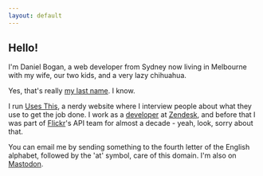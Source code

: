 ```yaml
---
layout: default
---
```


## Hello!

I'm Daniel Bogan, a web developer from Sydney now living in Melbourne with my wife, our two kids, and a very lazy chihuahua.

Yes, that's really [my last name](https://en.wikipedia.org/wiki/Bogan "The Wikipedia entry for Bogan."). I know.

I run [Uses This](https://usesthis.com/ "A nerdy interview site."), a nerdy website where I interview people about what they use to get the job done. I work as a [developer](https://github.com/waferbaby/ "My GitHub account.") at [Zendesk](https://www.zendesk.com "Awesome customer support software."), and before that I was part of [Flickr](https://flickr.com/ "A photo sharing website.")'s API team for almost a decade - yeah, look, sorry about that.

You can email me by sending something to the fourth letter of the English alphabet, followed by the 'at' symbol, care of this domain. I'm also on [Mastodon](https://social.waferbaby.com/@d "My Mastodon account.").
